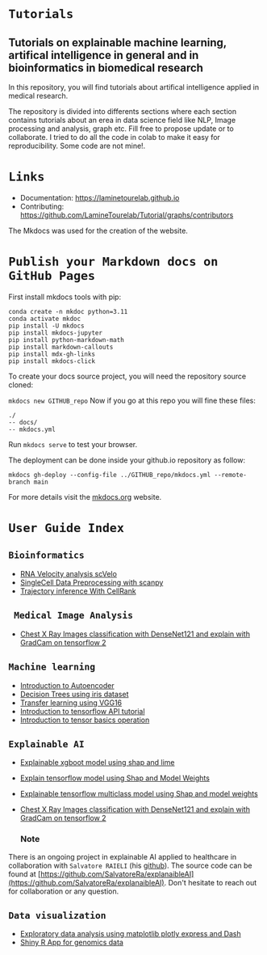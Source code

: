 # `Tutorials`

## Tutorials on explainable machine learning, artifical intelligence in general and in bioinformatics in biomedical research
In this repository, you will find tutorials about artifical intelligence applied in medical research. 

The repository is divided into differents sections where each section contains tutorials about an erea in data science field like NLP, Image processing and analysis, graph etc. Fill free to propose update or to collaborate. I tried to do all the code in colab to make it easy for reproducibility. Some code are not mine!.

# `Links`

- Documentation: https://laminetourelab.github.io
- Contributing: https://github.com/LamineTourelab/Tutorial/graphs/contributors

The Mkdocs was used for the creation of the website.

# `Publish your Markdown docs on GitHub Pages`


First install mkdocs tools with pip:
```
conda create -n mkdoc python=3.11
conda activate mkdoc
pip install -U mkdocs
pip install mkdocs-jupyter
pip install python-markdown-math
pip install markdown-callouts
pip install mdx-gh-links
pip install mkdocs-click
```
To create your docs source project, you will need the repository source cloned:

```mkdocs new GITHUB_repo```
Now if you go at this repo you will fine these files:

```
./
-- docs/
-- mkdocs.yml
```
Run ```mkdocs serve``` to test your browser.

The deployment can be done inside your github.io repository as follow:

```mkdocs gh-deploy --config-file ../GITHUB_repo/mkdocs.yml --remote-branch main```

For more details visit the [mkdocs.org](https://www.mkdocs.org/) website.

# `User Guide Index`

## `Bioinformatics`

- [RNA Velocity analysis scVelo](https://github.com/LamineTourelab/Tutorial/blob/main/Bioinformatics/SingleCellData_Tutorial/RNA_Velocity_analysis_scVelo.ipynb)
- [SingleCell Data Preprocessing with scanpy](https://github.com/LamineTourelab/Tutorial/blob/main/Bioinformatics/SingleCellData_Tutorial/SingleCellData_Preprocessing_with_scanpy.ipynb)
- [Trajectory inference With CellRank](https://github.com/LamineTourelab/Tutorial/blob/main/Bioinformatics/SingleCellData_Tutorial/Trajectory_inference_With_CellRank.ipynb)

## ` Medical Image Analysis`
- [Chest X Ray Images classification with DenseNet121 and explain with GradCam on tensorflow 2](https://github.com/LamineTourelab/Tutorial/blob/main/Images/Xray_classification_with_densenet121_and_gradcam.ipynb)
  
## `Machine learning`
- [Introduction to Autoencoder](https://github.com/LamineTourelab/Tutorial/blob/main/machine%20learning/Autoencoder.ipynb)
- [Decision Trees using iris dataset](https://github.com/LamineTourelab/Tutorial/blob/main/machine%20learning/DecisionTrees_using_iris_dataset.ipynb)
- [Transfer learning using VGG16](https://github.com/LamineTourelab/Tutorial/blob/main/machine%20learning/Transfer_learning_using_VGG16.ipynb)
- [Introduction to tensorflow API tutorial](https://github.com/LamineTourelab/Tutorial/blob/main/machine%20learning/tensorflow_API_tutorial.ipynb)
- [Introduction to tensor basics operation](https://github.com/LamineTourelab/Tutorial/blob/main/machine%20learning/tensor_basics_operation.ipynb)

## `Explainable AI`

- [Explainable xgboot model using shap and lime](https://github.com/LamineTourelab/Tutorial/blob/main/Explainable%20AI/explainability_shap%26lime.ipynb)
- [Explain tensorflow model using Shap and Model Weights ](https://github.com/LamineTourelab/Tutorial/blob/main/Explainable%20AI/Explainable_tensorflow_model_Shap.ipynb)
- [Explainable tensorflow multiclass model using Shap and model weights](https://github.com/LamineTourelab/Tutorial/blob/main/Explainable%20AI/Explainable_tensorflow_multiclass_model_using_Shap_and_model_weights.ipynb)
- [Chest X Ray Images classification with DenseNet121 and explain with GradCam on tensorflow 2](https://github.com/LamineTourelab/Tutorial/blob/main/Explainable%20AI/Xray_classification_with_densenet121_and_gradcam.ipynb)

  ### Note 
There is an ongoing project in explainable AI applied to healthcare in collaboration with `Salvatore RAIELI` (his [github](https://github.com/SalvatoreRa)). The source code can be found at [https://github.com/SalvatoreRa/explanaibleAI](https://github.com/SalvatoreRa/explanaibleAI). Don't hesitate to reach out for collaboration or any question.

## `Data visualization`

- [Exploratory data analysis using matplotlib plotly express and Dash](https://github.com/LamineTourelab/Tutorial/blob/main/Data%20Visualization/EDA_matplotlib_Dashboard_Dataviz.ipynb)
- [Shiny R App for genomics data](https://github.com/LamineTourelab/Tutorial/blob/main/Data%20Visualization/Shiny%20App%20in%20genomics/app.R)
